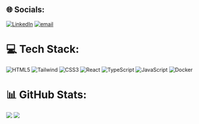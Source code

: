 ## 🌐 Socials:
[![LinkedIn](https://img.shields.io/badge/LinkedIn-%230077B5.svg?logo=linkedin&logoColor=white)](https://linkedin.com/in/melissa-lindince) [![email](https://img.shields.io/badge/Email-D14836?logo=gmail&logoColor=white)](mailto:lindincemelissa@gmail.com) 

# 💻 Tech Stack:
 ![HTML5](https://img.shields.io/badge/html5-%23E34F26.svg?style=for-the-badge&logo=html5&logoColor=white) ![Tailwind](https://img.shields.io/badge/Tailwind-%2320232a.svg?style=for-the-badge&logo=tailwindcss) ![CSS3](https://img.shields.io/badge/css3-%231572B6.svg?style=for-the-badge&logo=css3&logoColor=white) ![React](https://img.shields.io/badge/react-%2320232a.svg?style=for-the-badge&logo=react&logoColor=%2361DAFB) ![TypeScript](https://img.shields.io/badge/typescript-%23007ACC.svg?style=for-the-badge&logo=typescript&logoColor=white) ![JavaScript](https://img.shields.io/badge/javascript-%23323330.svg?style=for-the-badge&logo=javascript&logoColor=%23F7DF1E) ![Docker](https://img.shields.io/badge/docker-%230db7ed.svg?style=for-the-badge&logo=docker&logoColor=white) <br/>
# 📊 GitHub Stats:
![](https://github-readme-stats.vercel.app/api?username=melissa-lindince&theme=dark&hide_border=false&include_all_commits=true&count_private=true)
![](https://nirzak-streak-stats.vercel.app/?user=melissa-lindince&theme=dark&hide_border=false)<br/>


<!-- ![](https://github-readme-stats.vercel.app/api/top-langs/?username=melissa-lindince&theme=dark&hide_border=false&include_all_commits=true&count_private=true&layout=compact) -->


<!-- Proudly created with GPRM ( https://gprm.itsvg.in ) -->
